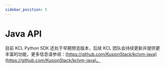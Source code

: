 ```yaml
---
sidebar_position: 5
---
```


# Java API

目前 KCL Python SDK 还处于早期预览版本，后续 KCL 团队会持续更新并提供更丰富的功能，更多信息请参阅：[https://github.com/KusionStack/kclvm-java](https://github.com/KusionStack/kclvm-java)。
